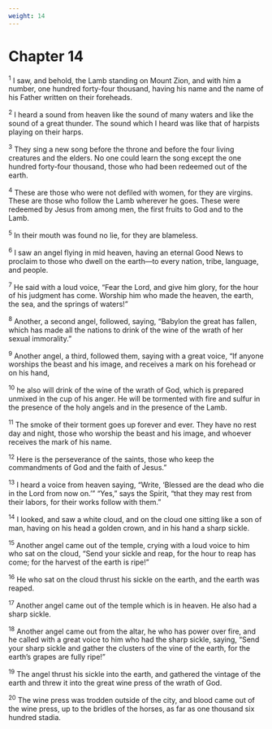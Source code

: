 ```yaml
---
weight: 14
---
```


# Chapter 14

<sup>1</sup> I saw, and behold, the Lamb standing on Mount Zion, and with him a number, one hundred forty-four thousand, having his name and the name of his Father written on their foreheads. 

<sup>2</sup> I heard a sound from heaven like the sound of many waters and like the sound of a great thunder. The sound which I heard was like that of harpists playing on their harps. 

<sup>3</sup> They sing a new song before the throne and before the four living creatures and the elders. No one could learn the song except the one hundred forty-four thousand, those who had been redeemed out of the earth. 

<sup>4</sup> These are those who were not defiled with women, for they are virgins. These are those who follow the Lamb wherever he goes. These were redeemed by Jesus from among men, the first fruits to God and to the Lamb. 

<sup>5</sup> In their mouth was found no lie, for they are blameless. 

<sup>6</sup> I saw an angel flying in mid heaven, having an eternal Good News to proclaim to those who dwell on the earth—to every nation, tribe, language, and people. 

<sup>7</sup> He said with a loud voice, “Fear the Lord, and give him glory, for the hour of his judgment has come. Worship him who made the heaven, the earth, the sea, and the springs of waters!” 

<sup>8</sup> Another, a second angel, followed, saying, “Babylon the great has fallen, which has made all the nations to drink of the wine of the wrath of her sexual immorality.” 

<sup>9</sup> Another angel, a third, followed them, saying with a great voice, “If anyone worships the beast and his image, and receives a mark on his forehead or on his hand, 

<sup>10</sup> he also will drink of the wine of the wrath of God, which is prepared unmixed in the cup of his anger. He will be tormented with fire and sulfur in the presence of the holy angels and in the presence of the Lamb. 

<sup>11</sup> The smoke of their torment goes up forever and ever. They have no rest day and night, those who worship the beast and his image, and whoever receives the mark of his name. 

<sup>12</sup> Here is the perseverance of the saints, those who keep the commandments of God and the faith of Jesus.” 

<sup>13</sup> I heard a voice from heaven saying, “Write, ‘Blessed are the dead who die in the Lord from now on.’” “Yes,” says the Spirit, “that they may rest from their labors, for their works follow with them.” 

<sup>14</sup> I looked, and saw a white cloud, and on the cloud one sitting like a son of man, having on his head a golden crown, and in his hand a sharp sickle. 

<sup>15</sup> Another angel came out of the temple, crying with a loud voice to him who sat on the cloud, “Send your sickle and reap, for the hour to reap has come; for the harvest of the earth is ripe!” 

<sup>16</sup> He who sat on the cloud thrust his sickle on the earth, and the earth was reaped. 

<sup>17</sup> Another angel came out of the temple which is in heaven. He also had a sharp sickle. 

<sup>18</sup> Another angel came out from the altar, he who has power over fire, and he called with a great voice to him who had the sharp sickle, saying, “Send your sharp sickle and gather the clusters of the vine of the earth, for the earth’s grapes are fully ripe!” 

<sup>19</sup> The angel thrust his sickle into the earth, and gathered the vintage of the earth and threw it into the great wine press of the wrath of God. 

<sup>20</sup> The wine press was trodden outside of the city, and blood came out of the wine press, up to the bridles of the horses, as far as one thousand six hundred stadia. 


